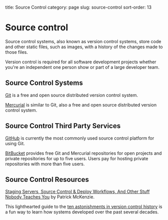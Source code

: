 title: Source Control
category: page
slug: source-control
sort-order: 13


# Source control
Source control systems, also known as version control systems, store code
and other static files, such as images, with a history of the changes made to
those files.

Version control is required for all software development projects whether 
you're an independent one person show or part of a large developer team. 


## Source Control Systems
[Git](http://git-scm.com/) is a free and open source distributed version
control system.

[Mercurial](http://mercurial.selenic.com/) is similar to Git, also a free
and open source distributed version control system.


## Source Control Third Party Services
[GitHub](https://github.com/) is currently the most commonly used source
control platform for using Git.

[BitBucket](https://bitbucket.org/) provides free Git and Mercurial 
repositories for open projects and private repositories for up to five
users. Users pay for hosting private repositories with more than five users.


## Source Control Resources
[Staging Servers, Source Control & Deploy Workflows, And Other Stuff Nobody Teaches You](http://www.kalzumeus.com/2010/12/12/staging-servers-source-control-deploy-workflows-and-other-stuff-nobody-teaches-you/) by Patrick McKenzie.

This lighthearted guide to the 
[ten astonishments in version control history](http://www.flourish.org/blog/?p=397) 
is a fun way to learn how systems developed over the past several decades.
